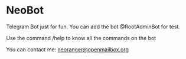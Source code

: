 NeoBot
=========

Telegram Bot just for fun. You can add the bot @RootAdminBot for test.

Use the command /help to know all the commands on the bot

You can contact me: neoranger@openmailbox.org
